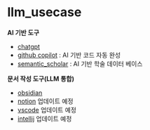 # llm_usecase

**AI 기반 도구**

- [chatgpt](chatgpt.md) 
- [github copilot](github_copilot.md) : AI 기반 코드 자동 완성
- [semantic_scholar](semantic_scholar.md) : AI 기반 학술 데이터 베이스


**문서 작성 도구(LLM 통합)**
- [obsidian](docs_edit_obsidian.md)
- [notion](notion.md) 업데이트 예정
- [vscode]() 업데이트 예정
- [intellij]() 업데이트 예정
